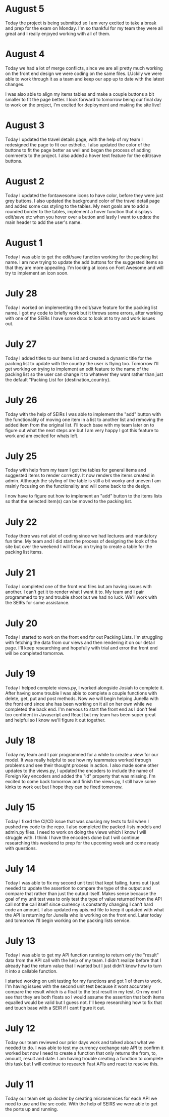 # August 5
Today the project is being submitted so I am very excited to take a break and prep for the exam on Monday. I'm so thankful for my team they were all great and I really enjoyed working with all of them. 

# August 4
Today we had a lot of merge conflicts, since we are all pretty much working on the front end design we were coding on the same files. LUckily we were able to work through it as a team and keep our app up to date with the latest changes. 

I was also able to align my items tables and make a couple buttons a bit smaller to fit the page better.
I look forward to tomorrow being our final day to work on the project, I'm excited for deployment and making the site live!

# August 3
Today I updated the travel details page, with the help of my team I redesigned the page to fit our esthetic. I also updated the color of the buttons to fit the page better as well and began the process of adding comments to the project. I also added a hover text feature for the edit/save buttons. 

# August 2
Today I updated the fontawesome icons to have color, before they were just grey buttons. I also updated the background color of the travel detail page and added some css styling to the tables. My next goals are to add a rounded border to the tables, implement a hover function that displays edit/save etc when you hover over a button and lastly I want to update the main header to add the user's name. 

# August 1
Today I was able to get the edit/save function working for the packing list name. I am now trying to update the add buttons for the suggested items so that they are more appealing. I'm looking at icons on Font Awesome and will try to implement an icon soon. 

# July 28
Today I worked on implementing the edit/save feature for the packing list name. I got my code to briefly work but it throws some errors, after working with one of the SEIRs I have some docs to look at to try and work issues out. 

# July 27
Today I added titles to our items list and created a dynamic title for the packing list to update with the country the user is flying too. Tomorrow I'll get working on trying to implement an edit feature to the name of the packing list so the user can change it to whatever they want rather than just the default "Packing List for {destination_country}. 

# July 26
Today with the help of SEIRs I was able to implement the "add" button with the functionality of moving one item in a list to another list and removing the added item from the original list. I'll touch base with my team later on to figure out what the next steps are but I am very happy I got this feature to work and am excited for whats left. 

# July 25
Today with help from my team I got the tables for general items and suggested items to render correctly. It now renders the items created in admin. Although the styling of the table is still a bit wonky and uneven I am mainly focusing on the functionality and will come back to the design. 

I now have to figure out how to implement an "add" button to the items lists so that the selected item(s) can be moved to the packing list. 

# July 22
Today there was not alot of coding since we had lectures and mandatory fun time. My team and I did start the process of designing the look of the site but over the weekend I will focus on trying to create a table for the packing list items.  

# July 21
Today I completed one of the front end files but am having issues with another. I can't get it to render what I want it to. My team and I pair programmed to try and trouble shoot but we had no luck. We'll work with the SEIRs for some assistance. 

# July 20
Today I started to work on the front end for out Packing Lists. I'm struggling with fetching the data from our views and then rendering it on our detail page. I'll keep researching and hopefully with trial and error the front end will be completed tomorrow. 

# July 19
Today I helped complete views.py, I worked alongside Josiah to complete it. After having some trouble I was able to complete
a couple functions with delete, get, put and post methods. Now we will begin helping Junella with the front end since she has been working on it all on her own while we completed the back end. I'm nervous to start the front end as I don't feel too confident in Javascript and React but my team has been super great and helpful so I know we'll figure it out together. 

# July 18
Today my team and I pair programmed for a while to create a view for our model. It was really helpful to see how my teammates worked through problems and see their thought process in action. I also made some other updates to the views.py, I updated the encoders to include the name of Foreign Key encoders and added the "id" property that was missing. I'm excited to come back tomorrow and finish the views.py, I still have some kinks to work out but I hope they can be fixed tomorrow. 

# July 15
Today I fixed the CI/CD issue that was causing my tests to fail when I pushed my code to the repo. I also completed the packed-lists models and admin.py files. I need to work on doing the views which I know I will struggle with. I think I have the encoders done but I will continue researching this weekend to prep for the upcoming week and come ready with questions.  

# July 14 
Today I was able to fix my second unit test that kept failing, turns out I just needed to update the assertion to compare the type of the output and compare that rather than just the output itself. Makes sense because the goal of my unit test was to only 
test the type of value returned from the API call not the call itself since currency is constantly changing I can't hard code an amount. I also updated my apis.md file to keep it updated with what the API is returning for Junella who is working on the front end. Later today and tomorrow I'll begin working on the packing lists service. 

# July 13 
Today I was able to get my API function running to return only the "result" data from the API call with the help of my team. I didn't realize before that I already had the return value that I wanted but I just didn't know how to turn it into a callable function. 

I started working on unit testing for my functions and got 1 of them to work. I'm having issues with the second unit test because it wont accurately compare the result which is a float to the test result in my test. On my end I see that they are both floats so I would assume the assertion that both items equalled would be valid but I guess not. I'll keep researching how to fix that and touch base with a SEIR if I cant figure it out. 

# July 12
Today our team reviewed our prior days work and talked about what we needed to do. I was able to test my currency exchange rate API to confirm it worked but now I need to create a function that only returns the from, to, amount, result and date. I am having trouble creating a function to complete this task but I will continue to research Fast APIs and react to resolve this. 

# July 11
Today our team set up docker by creating microservices for each API we need to use and the src code. With the help of SEIRS we were able to get the ports up and running. 